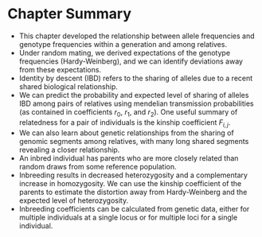 # Chapter Summary

- This chapter developed the relationship between allele frequencies and genotype frequencies within a generation and among relatives.
- Under random mating, we derived expectations of the genotype frequencies (Hardy-Weinberg), and we can identify deviations away from these expectations.
- Identity by descent (IBD) refers to the sharing of alleles due to a recent shared biological relationship.
- We can predict the probability and expected level of sharing of alleles IBD among pairs of relatives using mendelian transmission probabilities (as contained in coefficients $r_0$, $r_1$, and $r_2$). One useful summary of relatedness for a pair of individuals is the kinship coefficient $F_{i,j}$.
- We can also learn about genetic relationships from the sharing of genomic segments among relatives, with many long shared segments revealing a closer relationship.
- An inbred individual has parents who are more closely related than random draws from some reference population.
- Inbreeding results in decreased heterozygosity and a complementary increase in homozygosity. We can use the kinship coefficient of the parents to estimate the distortion away from Hardy-Weinberg and the expected level of heterozygosity.
- Inbreeding coefficients can be calculated from genetic data, either for multiple individuals at a single locus or for multiple loci for a single individual.
